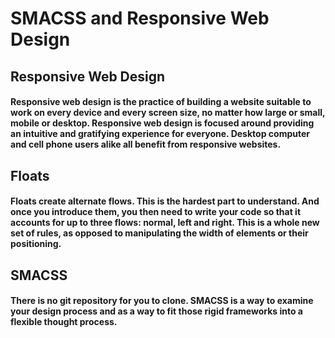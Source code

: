 #  SMACSS and Responsive Web Design

## Responsive Web Design

#### Responsive web design is the practice of building a website suitable to work on every device and every screen size, no matter how large or small, mobile or desktop. Responsive web design is focused around providing an intuitive and gratifying experience for everyone. Desktop computer and cell phone users alike all benefit from responsive websites.

## Floats

#### Floats create alternate flows. This is the hardest part to understand. And once you introduce them, you then need to write your code so that it accounts for up to three flows: normal, left and right. This is a whole new set of rules, as opposed to manipulating the width of elements or their positioning.

## SMACSS

####  There is no git repository for you to clone. SMACSS is a way to examine your design process and as a way to fit those rigid frameworks into a flexible thought process.